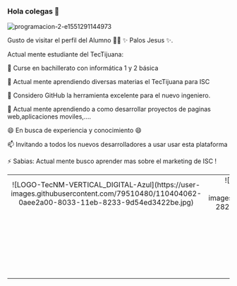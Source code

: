 ### Hola colegas 👋
![programacion-2-e1551291144973](https://user-images.githubusercontent.com/79510480/110403647-50f6be00-8032-11eb-9eec-6845842a989f.jpg)

Gusto de visitar el perfil del Alumno 👨‍🏫 ✨ Palos Jesus ✨.

Actual mente estudiante del TecTijuana:

🔭 Curse en bachillerato con informática 1 y 2 básica

📲 Actual mente aprendiendo diversas materias el TecTijuana para ISC

🤔 Considero GitHub la herramienta excelente para el nuevo ingeniero.

💬 Actual mente aprendiendo a como desarrollar proyectos de paginas web,aplicaciones moviles,....

😄 En busca de experiencia y conocimiento 😄 

📫 Invitando a todos los nuevos desarrolladores a usar usar esta plataforma

⚡ Sabias: Actual mente busco aprender mas sobre el marketing de ISC !


<table style="width: 100%; text-align: center;">
  <tr>
    <td style="width: 33%;">![LOGO-TecNM-VERTICAL_DIGITAL-Azul](https://user-images.githubusercontent.com/79510480/110404062-0aee2a00-8033-11eb-8233-9d54ed3422be.jpg)</td>
    <td style="width: 33%;">![SISTEMAS-COMPUTACIONALES_LOGOTIPO](https://user-images.githubusercontent.com/79510480/110404126-2822f880-8033-11eb-8e23-4dcc22bca1b5.png)</td>
    <td style="width: 33%;">![desarrollo-software](https://user-images.githubusercontent.com/79510480/110404270-691b0d00-8033-11eb-9393-527be6401090.png)</td>
  </tr>
  <tr>
    <td colspan="3" style="width: 100%; padding-top: 50px;">Más contenido</td>
  </tr>
  <tr>
    <td  colspan="3" style="width: 100%; padding-top: 50px;">Pie de página</td>
  </tr>
</table>



<!--
**JPalos-5000/JPalos-5000** is a ✨ _special_ ✨ repository because its `README.md` (this file) appears on your GitHub profile.
